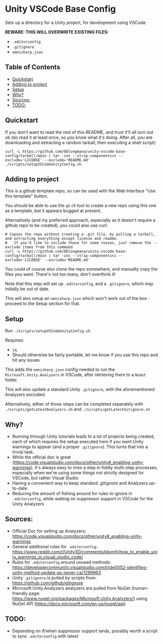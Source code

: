 # Unity VSCode Base Config

Sets up a directory for a Unity project, for development using VSCode.

**BEWARE: THIS WILL OVERWRITE EXISTING FILES:**
 - `.editorconfig`
 - `.gitignore`
 - `omnisharp.json`

## Table of Contents
- [Quickstart](#quickstart)
- [Adding to project](#adding-to-project)
- [Setup](#setup)
- [Why?](#why)
- [Sources:](#sources)
- [TODO:](#todo)

## Quickstart

If you don't want to read the rest of this README, and trust it'll all turn out ok (do read it at least once, so you know what it's doing. After all, you are downloading and extracting a random tarball, then executing a shell script):
```
curl -L https://github.com/Oblongmana/unity-vscode-base-config/tarball/main | tar -zxv --strip-components=1 --exclude='LICENSE' --exclude='README.md'
./scripts/setupVSCodeUnityConfig.sh
```

## Adding to project

This is a github template repo, so can be used with the Web Interface "Use this template" button.

You should be able to use the `gh` cli tool to create a new repo using this one as a template, but it appears bugged at present.

Alternatively (and my preferred approach, especially as it doesn't require a github repo to be created), you could also use curl:
```
# Copies the repo without creating a .git file, by pulling a tarball, and extracting everything except license and readme.
#   If you'd like to include those for some reason, just remove the --exclude items from this command
curl -L https://github.com/Oblongmana/unity-vscode-base-config/tarball/main | tar -zxv --strip-components=1 --exclude='LICENSE' --exclude='README.md'
```

You could of course also clone the repo somewhere, and manually copy the files you want. There's not too many, don't overthink it!

Note that this step will set up `.editorconfig`, and a `.gitignore`, which may initially be out of date.

This will also setup an `omnisharp.json` which won't work out of the box - proceed to the Setup section for that.

## Setup

Run `./scripts/setupVSCodeUnityConfig.sh`

Requires:
 - `jq`
 - Should otherwise be fairly portable, let me know if you use this repo and hit any issues

This adds the `omnisharp.json` config needed to run the `Microsoft.Unity.Analyzers` in VSCode, after retrieving them to a `NuGet` folder.

This will also update a standard Unity `.gitignore`, with the aforementioned Analyzers excluded.

Alternatively, either of those steps can be completed separately with `./scripts/getLatestAnalyzers.sh` and `./scripts/getLatestGitignore.sh`

## Why?

- Running through Unity tutorials leads to a lot of projects being created, each of which requires the setup executed here if you want Unity warnings to appear (and a proper `.gitignore`). This turns that into a trivial task.
- While the official doc is great (https://code.visualstudio.com/docs/other/unity#_enabling-unity-warnings), it's always easy to miss a step in fiddly multi-step processes, especially when we're using some things not strictly designed for VSCode, but rather Visual Studio
- Having a convenient way to keep standard .gitignore and Analyzers up-to-date.
- Reducing the amount of fishing around for rules to ignore in `.editorconfig`, while waiting on suppressor support in VSCode for the Unity Analyzers

## Sources:
- Official Doc for setting up Analyzers: https://code.visualstudio.com/docs/other/unity#_enabling-unity-warnings
- General additional rules for `.editorconfig`: https://www.reddit.com/r/Unity3D/comments/kbonih/how_to_enable_unity_warnings_in_visual_studio_code/
- Rules for `.editorconfig` around unused methods: https://developercommunity.visualstudio.com/t/ide0052-identifies-unity-method-update-as-never-ca/1299963
- Unity `.gitignore` is pulled by scripts from: https://github.com/github/gitignore
- Microsoft.Unity.Analyzers analyzers are pulled from NuGet (human-friendly page: https://www.nuget.org/packages/Microsoft.Unity.Analyzers/) using NuGet API (https://docs.microsoft.com/en-us/nuget/api)

## TODO:
- Depending on if/when suppressor support lands, possibly worth a script to sync `.editorconfig` with latest